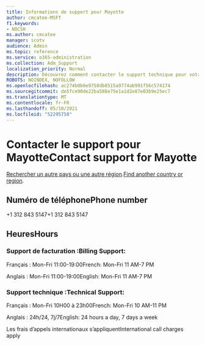 ```yaml
---
title: Informations de support pour Mayotte
author: cmcatee-MSFT
f1.keywords:
- NOCSH
ms.author: cmcatee
manager: scotv
audience: Admin
ms.topic: reference
ms.service: o365-administration
ms.collection: Adm_Support
localization_priority: Normal
description: Découvrez comment contacter le support technique pour votre pays ou région.
ROBOTS: NOINDEX, NOFOLLOW
ms.openlocfilehash: ac274b0b6e9758db8515a9774ab991f56c574174
ms.sourcegitcommit: de5fce90de22ba588e75e1a1d2e87e03b9e25ec7
ms.translationtype: MT
ms.contentlocale: fr-FR
ms.lasthandoff: 05/10/2021
ms.locfileid: "52295758"
---
```

# <a name="contact-support-for-mayotte"></a><span data-ttu-id="56e01-103">Contacter le support pour Mayotte</span><span class="sxs-lookup"><span data-stu-id="56e01-103">Contact support for Mayotte</span></span>

<span data-ttu-id="56e01-104">[Rechercher un autre pays ou une autre région](../../business-video/get-help-support.md).</span><span class="sxs-lookup"><span data-stu-id="56e01-104">[Find another country or region](../../business-video/get-help-support.md).</span></span>

## <a name="phone-number"></a><span data-ttu-id="56e01-105">Numéro de téléphone</span><span class="sxs-lookup"><span data-stu-id="56e01-105">Phone number</span></span>
<span data-ttu-id="56e01-106">+1 312 843 5147</span><span class="sxs-lookup"><span data-stu-id="56e01-106">+1 312 843 5147</span></span>

## <a name="hours"></a><span data-ttu-id="56e01-107">Heures</span><span class="sxs-lookup"><span data-stu-id="56e01-107">Hours</span></span>
### <a name="billing-support"></a><span data-ttu-id="56e01-108">Support de facturation :</span><span class="sxs-lookup"><span data-stu-id="56e01-108">Billing Support:</span></span>

<span data-ttu-id="56e01-109">Français : Mon-Fri 11:00-19:00</span><span class="sxs-lookup"><span data-stu-id="56e01-109">French: Mon-Fri 11 AM-7 PM</span></span>

<span data-ttu-id="56e01-110">Anglais : Mon-Fri 11:00-19:00</span><span class="sxs-lookup"><span data-stu-id="56e01-110">English: Mon-Fri 11 AM-7 PM</span></span>

### <a name="technical-support"></a><span data-ttu-id="56e01-111">Support technique :</span><span class="sxs-lookup"><span data-stu-id="56e01-111">Technical Support:</span></span>

<span data-ttu-id="56e01-112">Français : Mon-Fri 10H00 à 23h00</span><span class="sxs-lookup"><span data-stu-id="56e01-112">French: Mon-Fri 10 AM-11 PM</span></span>

<span data-ttu-id="56e01-113">Anglais : 24h/24, 7j/7</span><span class="sxs-lookup"><span data-stu-id="56e01-113">English: 24 hours a day, 7 days a week</span></span>

<span data-ttu-id="56e01-114">Les frais d’appels internationaux s’appliquent</span><span class="sxs-lookup"><span data-stu-id="56e01-114">International call charges apply</span></span>

